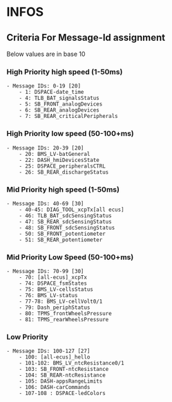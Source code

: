 # INFOS
## Criteria For Message-Id assignment
Below values are in base 10
### High Priority high speed (1-50ms) 
```
- Message IDs: 0-19 [20]
    - 1: DSPACE-date_time
    - 4: TLB_BAT_signalsStatus
    - 5: SB_FRONT_analogDevices
    - 6: SB_REAR_analogDevices
    - 7: SB_REAR_criticalPeripherals
```
### High Priority low speed (50-100+ms)
```
- Message IDs: 20-39 [20] 
    - 20: BMS_LV-batGeneral
    - 22: DASH_hmiDevicesState
    - 25: DSPACE_peripheralsCTRL
    - 26: SB_REAR_dischargeStatus
```
### Mid Priority high speed (1-50ms)
```
- Message IDs: 40-69 [30] 
    - 40-45: DIAG_TOOL_xcpTx[all ecus]
    - 46: TLB_BAT_sdcSensingStatus
    - 47: SB_REAR_sdcSensingStatus
    - 48: SB_FRONT_sdcSensingStatus
    - 50: SB_FRONT_potentiometer
    - 51: SB_REAR_potentiometer
```
### Mid Priority Low Speed (50-100+ms)
```
- Message IDs: 70-99 [30] 
    - 70: [all-ecus]_xcpTx
    - 74: DSPACE_fsmStates
    - 75: BMS_LV-cellsStatus
    - 76: BMS_LV-status
    - 77-78: BMS_LV-cellVolt0/1
    - 79: Dash_periphStatus
    - 80: TPMS_frontWheelsPressure
    - 81: TPMS_rearWheelsPressure
```
### Low Priority
```
- Message IDs: 100-127 [27] 
    - 100: [all-ecus]_hello
    - 101-102: BMS_LV_ntcResistance0/1
    - 103: SB_FRONT-ntcResistance
    - 104: SB_REAR-ntcResistance
    - 105: DASH-appsRangeLimits
    - 106: DASH-carCommands
    - 107-108 : DSPACE-ledColors
```